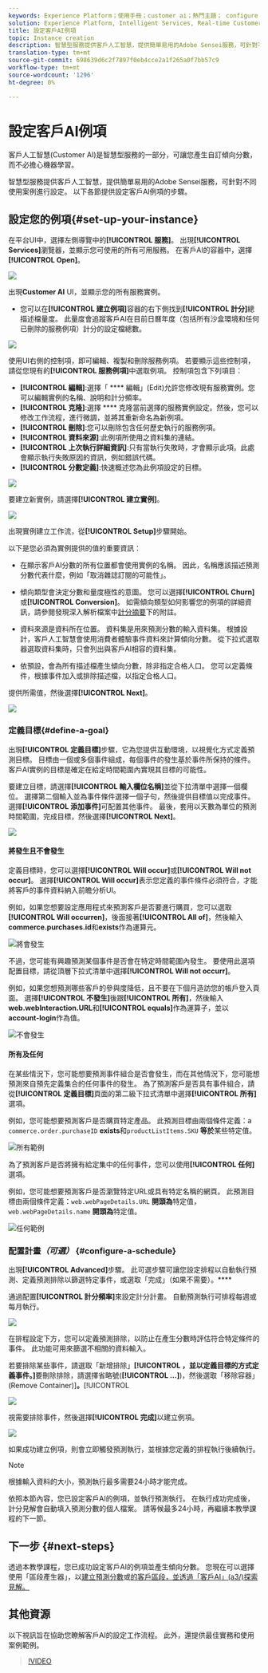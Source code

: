 ```yaml
---
keywords: Experience Platform；使用手冊；customer ai；熱門主題； configure instance;create instance;
solution: Experience Platform, Intelligent Services, Real-time Customer Data Platform
title: 設定客戶AI例項
topic: Instance creation
description: 智慧型服務提供客戶人工智慧，提供簡單易用的Adobe Sensei服務，可針對不同使用案例進行設定。 以下各節提供設定客戶AI例項的步驟。
translation-type: tm+mt
source-git-commit: 698639d6c2f7897f0eb4cce2a1f265a0f7bb57c9
workflow-type: tm+mt
source-wordcount: '1296'
ht-degree: 0%

---
```



# 設定客戶AI例項

客戶人工智慧(Customer AI)是智慧型服務的一部分，可讓您產生自訂傾向分數，而不必擔心機器學習。

智慧型服務提供客戶人工智慧，提供簡單易用的Adobe Sensei服務，可針對不同使用案例進行設定。 以下各節提供設定客戶AI例項的步驟。

## 設定您的例項{#set-up-your-instance}

在平台UI中，選擇左側導覽中的&#x200B;**[!UICONTROL 服務]**。 出現&#x200B;**[!UICONTROL Services]**&#x200B;瀏覽器，並顯示您可使用的所有可用服務。 在客戶AI的容器中，選擇&#x200B;**[!UICONTROL Open]**。

![](../images/user-guide/navigate-to-service.png)

出現&#x200B;**Customer AI** UI，並顯示您的所有服務實例。

- 您可以在&#x200B;**[!UICONTROL 建立例項]**&#x200B;容器的右下側找到&#x200B;**[!UICONTROL 計分]**&#x200B;總描述檔量度。 此量度會追蹤客戶AI在目前日曆年度（包括所有沙盒環境和任何已刪除的服務例項）計分的設定檔總數。

![](../images/user-guide/total-profiles.png)

使用UI右側的控制項，即可編輯、複製和刪除服務例項。 若要顯示這些控制項，請從您現有的&#x200B;**[!UICONTROL 服務例項]**&#x200B;中選取例項。 控制項包含下列項目：

- **[!UICONTROL 編輯]**:選擇「 **** 編輯」(Edit)允許您修改現有服務實例。您可以編輯實例的名稱、說明和計分頻率。
- **[!UICONTROL 克隆]**:選擇 **** 克隆當前選擇的服務實例設定。然後，您可以修改工作流程，進行微調，並將其重新命名為新例項。
- **[!UICONTROL 刪除]**:您可以刪除包含任何歷史執行的服務例項。
- **[!UICONTROL 資料來源]**:此例項所使用之資料集的連結。
- **[!UICONTROL 上次執行詳細資訊]**:只有當執行失敗時，才會顯示此項。此處會顯示執行失敗原因的資訊，例如錯誤代碼。
- **[!UICONTROL 分數定義]**:快速概述您為此例項設定的目標。

![](../images/user-guide/service-instance-panel.png)

要建立新實例，請選擇&#x200B;**[!UICONTROL 建立實例]**。

![](../images/user-guide/dashboard.png)

出現實例建立工作流，從&#x200B;**[!UICONTROL Setup]**&#x200B;步驟開始。

以下是您必須為實例提供的值的重要資訊：

- 在顯示客戶AI分數的所有位置都會使用實例的名稱。 因此，名稱應該描述預測分數代表什麼，例如「取消雜誌訂閱的可能性」。

- 傾向類型會決定分數和量度極性的意圖。 您可以選擇&#x200B;**[!UICONTROL Churn]**&#x200B;或&#x200B;**[!UICONTROL Conversion]**。 如需傾向類型如何影響您的例項的詳細資訊，請參閱發現深入解析檔案中[計分摘要](./discover-insights.md#scoring-summary)下的附註。

- 資料來源是資料所在位置。 資料集是用來預測分數的輸入資料集。 根據設計，客戶人工智慧會使用消費者體驗事件資料來計算傾向分數。 從下拉式選取器選取資料集時，只會列出與客戶AI相容的資料集。

- 依預設，會為所有描述檔產生傾向分數，除非指定合格人口。 您可以定義條件，根據事件加入或排除描述檔，以指定合格人口。

提供所需值，然後選擇&#x200B;**[!UICONTROL Next]**。

![](../images/user-guide/setup.png)

### 定義目標{#define-a-goal}

出現&#x200B;**[!UICONTROL 定義目標]**&#x200B;步驟，它為您提供互動環境，以視覺化方式定義預測目標。 目標由一個或多個事件組成，每個事件的發生基於事件所保持的條件。 客戶AI實例的目標是確定在給定時間範圍內實現其目標的可能性。

要建立目標，請選擇&#x200B;**[!UICONTROL 輸入欄位名稱]**&#x200B;並從下拉清單中選擇一個欄位。 選擇第二個輸入並為事件條件選擇一個子句，然後提供目標值以完成事件。 選擇&#x200B;**[!UICONTROL 添加事件]**&#x200B;可配置其他事件。 最後，套用以天數為單位的預測時間範圍，完成目標，然後選擇&#x200B;**[!UICONTROL Next]**。

![](../images/user-guide/goal.png)

#### 將發生且不會發生

定義目標時，您可以選擇&#x200B;**[!UICONTROL Will occur]**&#x200B;或&#x200B;**[!UICONTROL Will not occur]**。 選擇&#x200B;**[!UICONTROL Will occur]**&#x200B;表示您定義的事件條件必須符合，才能將客戶的事件資料納入前瞻分析UI。

例如，如果您想要設定應用程式來預測客戶是否要進行購買，您可以選取&#x200B;**[!UICONTROL Will occurren]**，後面接著&#x200B;**[!UICONTROL All of]**，然後輸入&#x200B;**commerce.purchases.id**&#x200B;和&#x200B;**exists**&#x200B;作為運算元。

![將會發生](../images/user-guide/occur.png)

不過，您可能有興趣預測某個事件是否會在特定時間範圍內發生。 要使用此選項配置目標，請從頂層下拉式清單中選擇&#x200B;**[!UICONTROL Will not occurr]**。

例如，如果您想預測哪些客戶的參與度降低，且不要在下個月造訪您的帳戶登入頁面。 選擇&#x200B;**[!UICONTROL 不發生]**&#x200B;後跟&#x200B;**[!UICONTROL 所有]**，然後輸入&#x200B;**web.webInteraction.URL**&#x200B;和&#x200B;**[!UICONTROL equals]**&#x200B;作為運算子，並以&#x200B;**account-login**&#x200B;作為值。

![不會發生](../images/user-guide/not-occur.png)

#### 所有及任何

在某些情況下，您可能想要預測事件組合是否會發生，而在其他情況下，您可能想預測來自預先定義集合的任何事件的發生。 為了預測客戶是否具有事件組合，請從&#x200B;**[!UICONTROL 定義目標]**&#x200B;頁面的第二級下拉式清單中選擇&#x200B;**[!UICONTROL 所有]**&#x200B;選項。

例如，您可能想要預測客戶是否購買特定產品。 此預測目標由兩個條件定義：a `commerce.order.purchaseID` **exists**&#x200B;和`productListItems.SKU` **等於**&#x200B;某些特定值。

![所有範例](../images/user-guide/all-of.png)

為了預測客戶是否將擁有給定集中的任何事件，您可以使用&#x200B;**[!UICONTROL 任何]**&#x200B;選項。

例如，您可能想要預測客戶是否瀏覽特定URL或具有特定名稱的網頁。 此預測目標由兩個條件定義：`web.webPageDetails.URL` **開頭為**&#x200B;特定值，`web.webPageDetails.name` **開頭為**&#x200B;特定值。

![任何範例](../images/user-guide/any-of.png)

### 配置計畫&#x200B;*（可選）* {#configure-a-schedule}

出現&#x200B;**[!UICONTROL Advanced]**&#x200B;步驟。 此可選步驟可讓您設定排程以自動執行預測、定義預測排除以篩選特定事件，或選取「完成」（如果不需要）。****

通過配置&#x200B;**[!UICONTROL 計分頻率]**&#x200B;來設定計分計畫。 自動預測執行可排程每週或每月執行。

![](../images/user-guide/schedule.png)

在排程設定下方，您可以定義預測排除，以防止在產生分數時評估符合特定條件的事件。 此功能可用來篩選不相關的資料輸入。

若要排除某些事件，請選取「新增排除」**[!UICONTROL ，並以定義目標的方式定義事件。]**&#x200B;要刪除排除，請選擇省略號(**[!UICONTROL ...]**)，然後選取「移除容器」(Remove Container)]**。**[!UICONTROL 

![](../images/user-guide/exclusion.png)

視需要排除事件，然後選擇&#x200B;**[!UICONTROL 完成]**&#x200B;以建立例項。

![](../images/user-guide/advanced.png)

如果成功建立例項，則會立即觸發預測執行，並根據您定義的排程執行後續執行。

>[!NOTE]
>
>根據輸入資料的大小，預測執行最多需要24小時才能完成。

依照本節內容，您已設定客戶AI的例項，並執行預測執行。 在執行成功完成後，計分見解會自動填入預測分數的個人檔案。 請等候最多24小時，再繼續本教學課程的下一節。

## 下一步 {#next-steps}

透過本教學課程，您已成功設定客戶AI的例項並產生傾向分數。 您現在可以選擇使用「區段產生器」，以[建立預測分數](./create-segment.md)或[的客戶區段，並透過「客戶AI」(a3/)探索見解。](./discover-insights.md)

## 其他資源

以下視訊旨在協助您瞭解客戶AI的設定工作流程。 此外，還提供最佳實務和使用案例範例。

>[!VIDEO](https://video.tv.adobe.com/v/32665?learn=on&quality=12)

